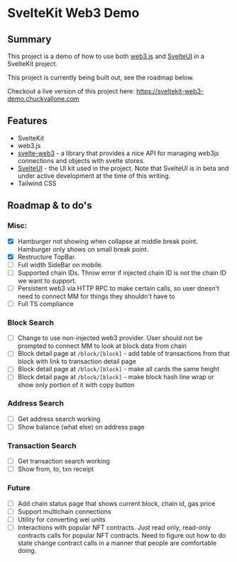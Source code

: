 # SvelteKit Web3 Demo

## Summary

This project is a demo of how to use both [web3.js](https://web3js.readthedocs.io/en/v1.7.4/getting-started.html) and [SvelteUI](https://www.svelteui.org/) in a SvelteKit project.

This project is currently being built out, see the roadmap below.

Checkout a live version of this project here: https://sveltekit-web3-demo.chuckvallone.com

## Features

- SvelteKit
- web3.js
- [svelte-web3](https://github.com/clbrge/svelte-web3) - a library that provides a nice API for managing web3js connections and objects with svelte stores.
- [SvelteUI](https://www.svelteui.org/) - the UI kit used in the project. Note that SvelteUI is in beta and under active development at the time of this writing.
- Tailwind CSS

## Roadmap & to do's

### Misc:

- [x] Hamburger not showing when collapse at middle break point. Hamburger only shows on small break point.
- [x] Restructure TopBar.
- [ ] Full width SideBar on mobile.
- [ ] Supported chain IDs. Throw error if injected chain ID is not the chain ID we want to support.
- [ ] Persistent web3 via HTTP RPC to make certain calls, so user doesn't need to connect MM for things they shouldn't have to
- [ ] Full TS compliance

### Block Search

- [ ] Change to use non-injected web3 provider. User should not be prompted to connect MM to look at block data from chain
- [ ] Block detail page at `/block/[block]` - add table of transactions from that block with link to transaction detail page
- [ ] Block detail page at `/block/[block]` - make all cards the same height
- [ ] Block detail page at `/block/[block]` - make block hash line wrap or show only portion of it with copy button

### Address Search

- [ ] Get address search working
- [ ] Show balance (what else) on address page

### Transaction Search

- [ ] Get transaction search working
- [ ] Show from, to, txn receipt

### Future

- [ ] Add chain status page that shows current block, chain id, gas price
- [ ] Support multichain connections
- [ ] Utility for converting wei units
- [ ] Interactions with popular NFT contracts. Just read only, read-only contracts calls for popular NFT contracts. Need to figure out how to do state change contract calls in a manner that people are comfortable doing.
